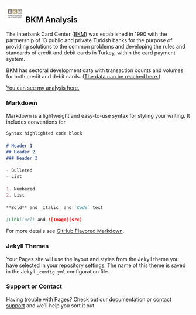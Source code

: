## <img src="bkm.png" width="48"> BKM Analysis

The Interbank Card Center ([BKM](https://bkm.com.tr/en)) was established in 1990 with the partnership of 13 public and private Turkish banks for the purpose of providing solutions to the common problems and developing the rules and standards of credit and debit cards in Turkey, within the card payment system.

BKM has sectoral development data with transaction counts and volumes for both credit and debit cards. ([The data can be reached here.](https://bkm.com.tr/en/secilen-aya-ait-sektorel-gelisim/?filter_year=2019&filter_month=6&List=Listele))

[You can see my analysis here.](oguzayy.github.io/r/BKM_Analysis.html)



### Markdown

Markdown is a lightweight and easy-to-use syntax for styling your writing. It includes conventions for

```markdown
Syntax highlighted code block

# Header 1
## Header 2
### Header 3

- Bulleted
- List

1. Numbered
2. List

**Bold** and _Italic_ and `Code` text

[Link](url) and ![Image](src)
```

For more details see [GitHub Flavored Markdown](https://guides.github.com/features/mastering-markdown/).

### Jekyll Themes

Your Pages site will use the layout and styles from the Jekyll theme you have selected in your [repository settings](https://github.com/oguzayy/r/settings). The name of this theme is saved in the Jekyll `_config.yml` configuration file.

### Support or Contact

Having trouble with Pages? Check out our [documentation](https://help.github.com/categories/github-pages-basics/) or [contact support](https://github.com/contact) and we’ll help you sort it out.

